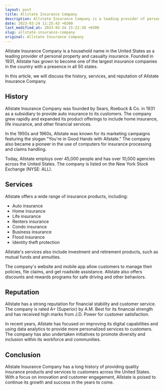 ```yaml
---
layout: post
title: Allstate Insurance Company
description: Allstate Insurance Company is a leading provider of personal property and casualty insurance in the United States. This article discusses its history, services, and reputation.
date: 2023-03-24 11:25:43 +0300
last_modified_at: 2023-03-24 15:22:38 +0300
slug: allstate-insurance-company
original: Allstate Insurance Company
---
```

Allstate Insurance Company is a household name in the United States as a leading provider of personal property and casualty insurance. Founded in 1931, Allstate has grown to become one of the largest insurance companies in the country with a presence in all 50 states.

In this article, we will discuss the history, services, and reputation of Allstate Insurance Company.

## History

Allstate Insurance Company was founded by Sears, Roebuck & Co. in 1931 as a subsidiary to provide auto insurance to its customers. The company grew rapidly and expanded its product offerings to include home insurance, life insurance, and other financial services.

In the 1950s and 1960s, Allstate was known for its marketing campaigns featuring the slogan "You're in Good Hands with Allstate." The company also became a pioneer in the use of computers for insurance processing and claims handling.

Today, Allstate employs over 45,000 people and has over 10,000 agencies across the United States. The company is listed on the New York Stock Exchange (NYSE: ALL).

## Services

Allstate offers a wide range of insurance products, including:

* Auto insurance
* Home insurance
* Life insurance
* Renters insurance
* Condo insurance
* Business insurance
* Flood insurance
* Identity theft protection

Allstate's services also include investment and retirement products, such as mutual funds and annuities.

The company's website and mobile app allow customers to manage their policies, file claims, and get roadside assistance. Allstate also offers discounts and rewards programs for safe driving and other behaviors.

## Reputation

Allstate has a strong reputation for financial stability and customer service. The company is rated A+ (Superior) by A.M. Best for its financial strength and has received high marks from J.D. Power for customer satisfaction.

In recent years, Allstate has focused on improving its digital capabilities and using data analytics to provide more personalized services to customers. The company has also undertaken initiatives to promote diversity and inclusion within its workforce and communities.

## Conclusion

Allstate Insurance Company has a long history of providing quality insurance products and services to customers across the United States. With a focus on innovation and customer engagement, Allstate is poised to continue its growth and success in the years to come.